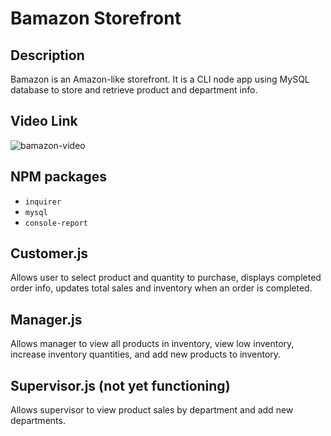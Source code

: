 # Bamazon Storefront

## Description

Bamazon is an Amazon-like storefront. It is a CLI node app using MySQL database to store and retrieve product and department info.

## Video Link

![bamazon-video](https://youtu.be/7WJdSSNTIqc)

## NPM packages

* `inquirer`
* `mysql`
* `console-report`

## Customer.js

Allows user to select product and quantity to purchase, displays completed order info, updates total sales and inventory when an order is completed.

## Manager.js

Allows manager to view all products in inventory, view low inventory, increase inventory quantities, and add new products to inventory.

## Supervisor.js (not yet functioning)

Allows supervisor to view product sales by department and add new departments.